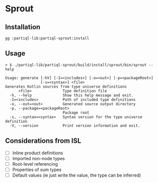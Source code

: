 # Sprout

## Installation

```
gg :partiql-lib:partiql-sprout:install  
```

## Usage

```
> $ ./partiql-lib/partiql-sprout/build/install/sprout/bin/sprout --help

Usage: generate [-hV] [-I=<includes>] [-o=<out>] [-p=<packageRoot>]
                [-s=<syntax>] <file>
Generates Kotlin sources from type universe definitions
      <file>              Type definition file
  -h, --help              Show this help message and exit.
  -I=<includes>           Path of included type definitions
  -o, --out=<out>         Generated source output directory
  -p, --package=<packageRoot>
                          Package root
  -s, --syntax=<syntax>   Syntax version for the type universe definition
  -V, --version           Print version information and exit.
```

## Considerations from ISL
- [ ] Inline product definitions
- [ ] Imported non-node types
- [ ] Root-level referencing
- [ ] Properties of sum types
- [ ] Default values (ie just write the value, the type can be inferred)
